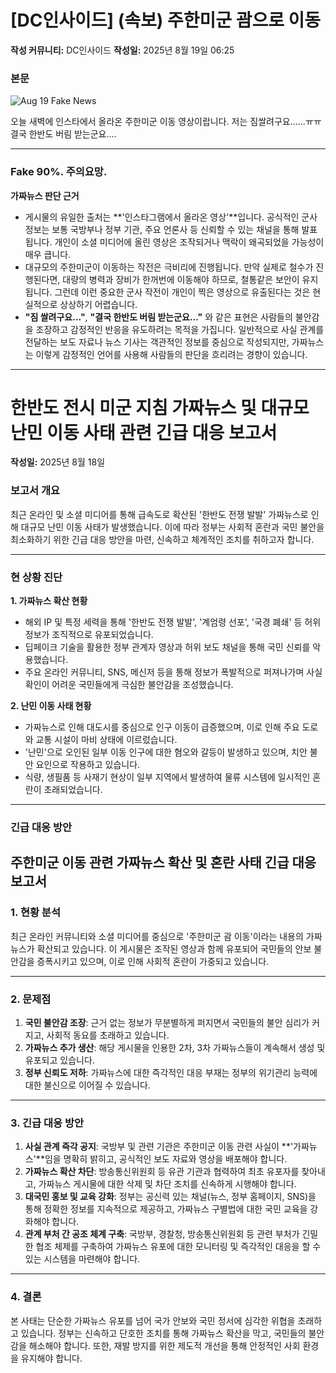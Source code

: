# [DC인사이드] (속보) 주한미군 괌으로 이동

**작성 커뮤니티:** DC인사이드
**작성일:** 2025년 8월 19일 06:25

### 본문

<!-- <video width="400" height="215" controls>
  <source src="/output.mp4" type="video/mp4" />
  Your browser does not support the video tag.
</video> -->

![Aug 19 Fake News](https://raw.githubusercontent.com/hectorcho/ktitan-public/refs/heads/main/community/fake_gifs/2025-08-19.gif)

오늘 새벽에 인스타에서 올라온 주한미군 이동 영상이랍니다. 저는 짐쌀려구요......ㅠㅠ 결국 한반도 버림 받는군요....

---

### Fake 90%. 주의요망. 

**가짜뉴스 판단 근거**

* 게시물의 유일한 출처는 **'인스타그램에서 올라온 영상'**입니다. 공식적인 군사 정보는 보통 국방부나 정부 기관, 주요 언론사 등 신뢰할 수 있는 채널을 통해 발표됩니다. 개인이 소셜 미디어에 올린 영상은 조작되거나 맥락이 왜곡되었을 가능성이 매우 큽니다.
* 대규모의 주한미군이 이동하는 작전은 극비리에 진행됩니다. 만약 실제로 철수가 진행된다면, 대량의 병력과 장비가 한꺼번에 이동해야 하므로, 철통같은 보안이 유지됩니다. 그런데 이런 중요한 군사 작전이 개인이 찍은 영상으로 유출된다는 것은 현실적으로 상상하기 어렵습니다.
* **"짐 쌀려구요..."**, **"결국 한반도 버림 받는군요..."** 와 같은 표현은 사람들의 불안감을 조장하고 감정적인 반응을 유도하려는 목적을 가집니다. 일반적으로 사실 관계를 전달하는 보도 자료나 뉴스 기사는 객관적인 정보를 중심으로 작성되지만, 가짜뉴스는 이렇게 감정적인 언어를 사용해 사람들의 판단을 흐리려는 경향이 있습니다.


---

# 한반도 전시 미군 지침 가짜뉴스 및 대규모 난민 이동 사태 관련 긴급 대응 보고서

**작성일:** 2025년 8월 18일

### 보고서 개요

최근 온라인 및 소셜 미디어를 통해 급속도로 확산된 '한반도 전쟁 발발' 가짜뉴스로 인해 대규모 난민 이동 사태가 발생했습니다. 이에 따라 정부는 사회적 혼란과 국민 불안을 최소화하기 위한 긴급 대응 방안을 마련, 신속하고 체계적인 조치를 취하고자 합니다.

---

### 현 상황 진단

**1. 가짜뉴스 확산 현황**

* 해외 IP 및 특정 세력을 통해 '한반도 전쟁 발발', '계엄령 선포', '국경 폐쇄' 등 허위 정보가 조직적으로 유포되었습니다.
* 딥페이크 기술을 활용한 정부 관계자 영상과 허위 보도 채널을 통해 국민 신뢰를 악용했습니다.
* 주요 온라인 커뮤니티, SNS, 메신저 등을 통해 정보가 폭발적으로 퍼져나가며 사실 확인이 어려운 국민들에게 극심한 불안감을 조성했습니다.

**2. 난민 이동 사태 현황**

* 가짜뉴스로 인해 대도시를 중심으로 인구 이동이 급증했으며, 이로 인해 주요 도로와 교통 시설이 마비 상태에 이르렀습니다.
* '난민'으로 오인된 일부 이동 인구에 대한 혐오와 갈등이 발생하고 있으며, 치안 불안 요인으로 작용하고 있습니다.
* 식량, 생필품 등 사재기 현상이 일부 지역에서 발생하여 물류 시스템에 일시적인 혼란이 초래되었습니다.

---

### 긴급 대응 방안

## 주한미군 이동 관련 가짜뉴스 확산 및 혼란 사태 긴급 대응 보고서

### 1. 현황 분석

최근 온라인 커뮤니티와 소셜 미디어를 중심으로 '주한미군 괌 이동'이라는 내용의 가짜뉴스가 확산되고 있습니다. 이 게시물은 조작된 영상과 함께 유포되어 국민들의 안보 불안감을 증폭시키고 있으며, 이로 인해 사회적 혼란이 가중되고 있습니다.

---

### 2. 문제점

1.  **국민 불안감 조장**: 근거 없는 정보가 무분별하게 퍼지면서 국민들의 불안 심리가 커지고, 사회적 동요를 초래하고 있습니다.
2.  **가짜뉴스 추가 생산**: 해당 게시물을 인용한 2차, 3차 가짜뉴스들이 계속해서 생성 및 유포되고 있습니다.
3.  **정부 신뢰도 저하**: 가짜뉴스에 대한 즉각적인 대응 부재는 정부의 위기관리 능력에 대한 불신으로 이어질 수 있습니다.

---

### 3. 긴급 대응 방안

1.  **사실 관계 즉각 공지**: 국방부 및 관련 기관은 주한미군 이동 관련 사실이 **'가짜뉴스'**임을 명확히 밝히고, 공식적인 보도 자료와 영상을 배포해야 합니다.
2.  **가짜뉴스 확산 차단**: 방송통신위원회 등 유관 기관과 협력하여 최초 유포자를 찾아내고, 가짜뉴스 게시물에 대한 삭제 및 차단 조치를 신속하게 시행해야 합니다.
3.  **대국민 홍보 및 교육 강화**: 정부는 공신력 있는 채널(뉴스, 정부 홈페이지, SNS)을 통해 정확한 정보를 지속적으로 제공하고, 가짜뉴스 구별법에 대한 국민 교육을 강화해야 합니다.
4.  **관계 부처 간 공조 체계 구축**: 국방부, 경찰청, 방송통신위원회 등 관련 부처가 긴밀한 협조 체제를 구축하여 가짜뉴스 유포에 대한 모니터링 및 즉각적인 대응을 할 수 있는 시스템을 마련해야 합니다.

---

### 4. 결론

본 사태는 단순한 가짜뉴스 유포를 넘어 국가 안보와 국민 정서에 심각한 위협을 초래하고 있습니다. 정부는 신속하고 단호한 조치를 통해 가짜뉴스 확산을 막고, 국민들의 불안감을 해소해야 합니다. 또한, 재발 방지를 위한 제도적 개선을 통해 안정적인 사회 환경을 유지해야 합니다.